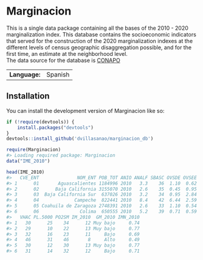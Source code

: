 
<!-- README.md is generated from README.Rmd. Please edit that file -->

# Marginacion

<!-- badges: start -->
<!-- badges: end -->

This is a single data package containing all the bases of the 2010 -
2020 marginalization index. This database contains the socioeconomic
indicators that served for the construction of the 2020 marginalization
indexes at the different levels of census geographic disaggregation
possible, and for the first time, an estimate at the neighborhood
level.  
The data source for the database is
[CONAPO](https://www.gob.mx/conapo/documentos/indices-de-marginacion-2020-284372)

|               |         |
|---------------|---------|
| **Language:** | Spanish |

## Installation

You can install the development version of Marginacion like so:

``` r
if (!require(devtools)) {
    install.packages("devtools")
}
devtools::install_github('dvillasanao/marginacion_db')
```

``` r
require(Marginacion)
#> Loading required package: Marginacion
data("IME_2010")
```

``` r
head(IME_2010)
#>   CVE_ENT              NOM_ENT POB_TOT ANIO ANALF SBASC OVSDE OVSEE OVSAE OVPT
#> 1      01       Aguascalientes 1184996 2010   3.3    36  1.10  0.62  0.99  1.8
#> 2      02      Baja California 3155070 2010   2.6    35  0.45  0.95  3.56  3.4
#> 3      03  Baja California Sur  637026 2010   3.2    34  0.95  2.84  7.09  5.8
#> 4      04             Campeche  822441 2010   8.4    42  6.44  2.59  9.74  4.5
#> 5      05 Coahuila de Zaragoza 2748391 2010   2.6    33  1.10  0.54  1.39  1.4
#> 6      06               Colima  650555 2010   5.2    39  0.71  0.59  1.17  4.7
#>   VHAC PL.5000 PO2SM IM_2010  GM_2010 IMN_2010
#> 1   30      25    34      12 Muy bajo     0.74
#> 2   29      10    22      13 Muy bajo     0.77
#> 3   32      16    23      11     Bajo     0.69
#> 4   46      31    46       8     Alto     0.49
#> 5   30      12    30      13 Muy bajo     0.77
#> 6   31      14    32      12     Bajo     0.71
```
